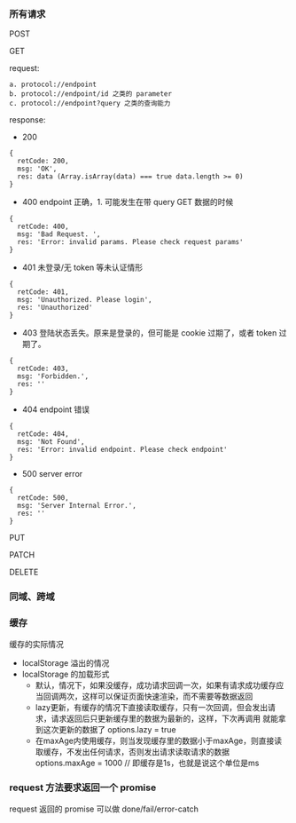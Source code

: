 ### 所有请求

POST

GET

request:
```
a. protocol://endpoint
b. protocol://endpoint/id 之类的 parameter
c. protocol://endpoint?query 之类的查询能力
```

response:

* 200

```
{
  retCode: 200,
  msg: 'OK',
  res: data (Array.isArray(data) === true data.length >= 0)
}
```

* 400 endpoint 正确，1. 可能发生在带 query GET 数据的时候

```
{
  retCode: 400,
  msg: 'Bad Request. ',
  res: 'Error: invalid params. Please check request params'
}
```

* 401 未登录/无 token 等未认证情形

```
{
  retCode: 401,
  msg: 'Unauthorized. Please login',
  res: 'Unauthorized'
}
```

* 403 登陆状态丢失。原来是登录的，但可能是 cookie 过期了，或者 token 过期了。

```
{
  retCode: 403,
  msg: 'Forbidden.',
  res: ''
}
```

* 404 endpoint 错误

```
{
  retCode: 404,
  msg: 'Not Found',
  res: 'Error: invalid endpoint. Please check endpoint'
}
```

* 500 server error

```
{
  retCode: 500,
  msg: 'Server Internal Error.',
  res: ''
}
```

PUT

PATCH

DELETE


### 同域、跨域

### 缓存

   缓存的实际情况

* localStorage 溢出的情况
* localStorage 的加载形式
  * 默认，情况下，如果没缓存，成功请求回调一次，如果有请求成功缓存应当回调两次，这样可以保证页面快速渲染，而不需要等数据返回
  * lazy更新，有缓存的情况下直接读取缓存，只有一次回调，但会发出请求，请求返回后只更新缓存里的数据为最新的，这样，下次再调用
    就能拿到这次更新的数据了  options.lazy = true
  * 在maxAge内使用缓存，则当发现缓存里的数据小于maxAge，则直接读取缓存，不发出任何请求，否则发出请求读取请求的数据
    options.maxAge = 1000 // 即缓存是1s，也就是说这个单位是ms



### request 方法要求返回一个 promise

request 返回的 promise 可以做 done/fail/error-catch